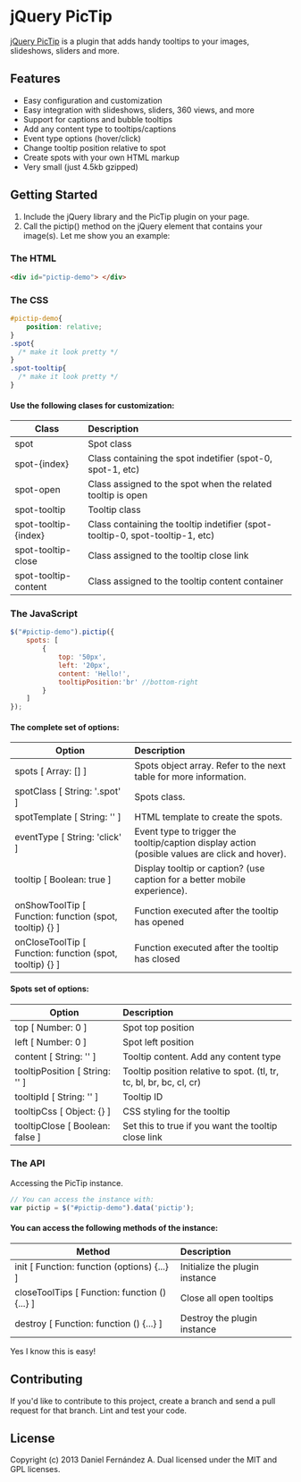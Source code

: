 jQuery PicTip
======

[jQuery PicTip](http://pictip.greenmandarine.net/) is a plugin that adds handy tooltips to your images, slideshows, sliders and more.

Features
--------

- Easy configuration and customization
- Easy integration with slideshows, sliders, 360 views, and more
- Support for captions and bubble tooltips
- Add any content type to tooltips/captions
- Event type options (hover/click)
- Change tooltip position relative to spot
- Create spots with your own HTML markup
- Very small (just 4.5kb gzipped)

Getting Started
---------------
1. Include the jQuery library and the PicTip plugin on your page.
2. Call the pictip() method on the jQuery element that contains your image(s). 
Let me show you an example:

### The HTML

```html
<div id="pictip-demo"> </div>
```

### The CSS

```css
#pictip-demo{
    position: relative;
}
.spot{
  /* make it look pretty */
}
.spot-tooltip{
  /* make it look pretty */
}
```

#### Use the following clases for customization:

| Class                | Description                                                                   |
| -------------------- |:----------------------------------------------------------------------------- |
| spot                 | Spot class                                                                    |
| spot-{index}         | Class containing the spot indetifier (spot-0, spot-1, etc)                    |
| spot-open            | Class assigned to the spot when the related tooltip is open                   |
| spot-tooltip         | Tooltip class                                                                 |
| spot-tooltip-{index} | Class containing the tooltip indetifier (spot-tooltip-0, spot-tooltip-1, etc) |
| spot-tooltip-close   | Class assigned to the tooltip close link                                      |
| spot-tooltip-content | Class assigned to the tooltip content container                               |

### The JavaScript
```javascript
$("#pictip-demo").pictip({
    spots: [
        { 
            top: '50px', 
            left: '20px', 
            content: 'Hello!', 
            tooltipPosition:'br' //bottom-right
        }
    ]
});
```

#### The complete set of options:

| Option                                                   | Description                                                                                    |
| -------------------------------------------------------- |:---------------------------------------------------------------------------------------------- |
| spots [ Array: [] ]                                      | Spots object array. Refer to the next table for more information.                              |
| spotClass [ String: '.spot' ]                            | Spots class.                                                                                   |
| spotTemplate [ String: '<a></a>' ]                       | HTML template to create the spots.                                                             |
| eventType [ String: 'click' ]                            | Event type to trigger the tooltip/caption display action (posible values are click and hover). |
| tooltip [ Boolean: true ]                                | Display tooltip or caption? (use caption for a better mobile experience).                      |
| onShowToolTip [ Function: function (spot, tooltip) {} ]  | Function executed after the tooltip has opened                                                 |
| onCloseToolTip [ Function: function (spot, tooltip) {} ] | Function executed after the tooltip has closed                                                 |

#### Spots set of options:

| Option                          | Description                                                         |
| ------------------------------- |:------------------------------------------------------------------- |
| top [ Number: 0 ]               | Spot top position                                                   |
| left [ Number: 0 ]              | Spot left position                                                  |
| content [ String: '' ]          | Tooltip content. Add any content type                               |
| tooltipPosition [ String: '' ]  | Tooltip position relative to spot. (tl, tr, tc, bl, br, bc, cl, cr) |
| tooltipId [ String: '' ]        | Tooltip ID                                                          |
| tooltipCss [ Object: {} ]       | CSS styling for the tooltip                                         |
| tooltipClose [ Boolean: false ] | Set this to true if you want the tooltip close link                 |

### The API
Accessing the PicTip instance.

```javascript
// You can access the instance with:
var pictip = $("#pictip-demo").data('pictip');
```

#### You can access the following methods of the instance:

| Method                                        | Description                    |
| --------------------------------------------- |:------------------------------ |
| init [ Function: function (options) {...} ]   | Initialize the plugin instance |
| closeToolTips [ Function: function () {...} ] | Close all open tooltips        |
| destroy [ Function: function () {...} ]       | Destroy the plugin instance    |

Yes I know this is easy!

## Contributing

If you'd like to contribute to this project, create a branch and send a pull request for that branch.
Lint and test your code.

## License
Copyright (c) 2013 Daniel Fernández A.
Dual licensed under the MIT and GPL licenses.
